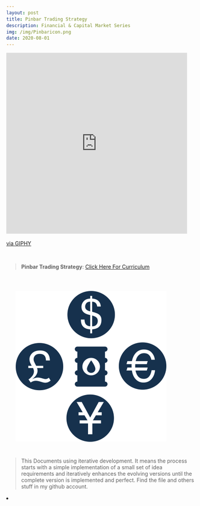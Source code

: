 ```yaml
---
layout: post
title: Pinbar Trading Strategy
description: Financial & Capital Market Series
img: /img/Pinbaricon.png
date: 2020-08-01
---
```



<iframe src="https://giphy.com/embed/lOfpvYQoiJW03vpJhP" width="480" height="480" frameBorder="0" class="giphy-embed" allowFullScreen></iframe><p><a href="https://giphy.com/gifs/achartaday-the-visual-agency-thevisualagency-lOfpvYQoiJW03vpJhP">via GIPHY</a></p>

<Br>


> **Pinbar Trading Strategy**: <a href="https://itsmecevi.github.io/pinbar-trading/">Click Here For Curriculum</a>



<Br>
  
<img class="col one right" src="/img/dtcover2.jpg" style="padding:25px">

<Br>

> This Documents using iterative development. It means the process starts with a simple implementation of a small set of idea requirements and iteratively enhances the evolving versions until the complete version is implemented and perfect.
> Find the file and others stuff in my github account.


<li>
<a id="icon" href="https://github.com/itsmecevi" target="_blank"><i class="fa fa-github fa-fw fa-2x"></i></a>
</li>
